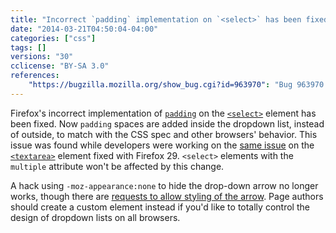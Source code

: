 ```yaml
---
title: "Incorrect `padding` implementation on `<select>` has been fixed"
date: "2014-03-21T04:50:04-04:00"
categories: ["css"]
tags: []
versions: "30"
cclicense: "BY-SA 3.0"
references:
    "https://bugzilla.mozilla.org/show_bug.cgi?id=963970": "Bug 963970 – Arrow of drop-down list should not be affected by padding"
---
```

Firefox's incorrect implementation of [`padding`](https://developer.mozilla.org/en-US/docs/Web/CSS/padding) on the [`<select>`](https://developer.mozilla.org/en-US/docs/Web/HTML/Element/select) element has been fixed. Now `padding` spaces are added inside the dropdown list, instead of outside, to match with the CSS spec and other browsers' behavior. This issue was found while developers were working on the [same issue](https://www.fxsitecompat.com/en-US/versions/29/) on the [`<textarea>`](https://developer.mozilla.org/en-US/docs/Web/HTML/Element/textarea) element fixed with Firefox 29. `<select>` elements with the `multiple` attribute won't be affected by this change.

A hack using `-moz-appearance:none` to hide the drop-down arrow no longer works, though there are [requests to allow styling of the arrow](https://bugzilla.mozilla.org/show_bug.cgi?id=649849). Page authors should create a custom element instead if you'd like to totally control the design of dropdown lists on all browsers.
